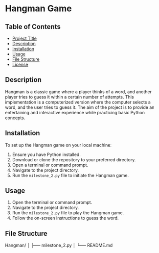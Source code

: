 # Hangman Game

## Table of Contents
- [Project Title](#hangman-game)
- [Description](#description)
- [Installation](#installation)
- [Usage](#usage)
- [File Structure](#file-structure)
- [License](#license)

## Description
Hangman is a classic game where a player thinks of a word, and another player tries to guess it within a certain number of attempts. This implementation is a computerized version where the computer selects a word, and the user tries to guess it. The aim of the project is to provide an entertaining and interactive experience while practicing basic Python concepts.

## Installation
To set up the Hangman game on your local machine:

1. Ensure you have Python installed.
2. Download or clone the repository to your preferred directory.
3. Open a terminal or command prompt.
4. Navigate to the project directory.
5. Run the `milestone_2.py` file to initiate the Hangman game.

## Usage
1. Open the terminal or command prompt.
2. Navigate to the project directory.
3. Run the `milestone_2.py` file to play the Hangman game.
4. Follow the on-screen instructions to guess the word.

## File Structure
Hangman/
│
├── milestone_2.py
│
└── README.md
